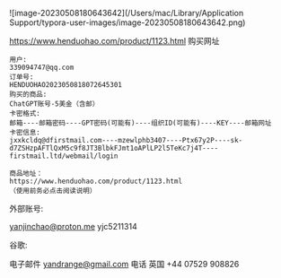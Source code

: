 ![image-20230508180643642](/Users/mac/Library/Application Support/typora-user-images/image-20230508180643642.png)

https://www.henduohao.com/product/1123.html  购买网址





```
用户:
339094747@qq.com
订单号:
HENDUOHAO2023050818072645301
购买的商品:
ChatGPT账号-5美金（含邮）
卡密格式:
邮箱----邮箱密码----GPT密码(可能有)----组织ID(可能有)----KEY----邮箱网址
卡密信息:
jxxkcldq@dfirstmail.com----mzewlphb3407----Ptx67y2P----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----firstmail.ltd/webmail/login

商品地址：
https://www.henduohao.com/product/1123.html
（使用前务必点击阅读说明）
```



外部账号:

yanjinchao@proton.me
yjc5211314

谷歌:

电子邮件
yandrange@gmail.com
电话 英国 +44
07529 908826